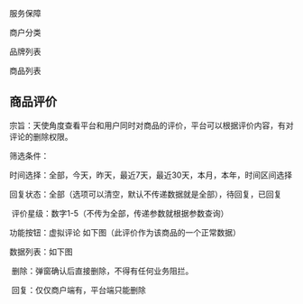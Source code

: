 服务保障

商户分类

品牌列表

商品列表

## 商品评价

宗旨：天使角度查看平台和用户同时对商品的评价，平台可以根据评价内容，有对评论的删除权限。

筛选条件：

​	时间选择：全部，今天，昨天，最近7天，最近30天，本月，本年，时间区间选择

​	回复状态：全部（选项可以清空，默认不传递数据就是全部），待回复，已回复

​	评价星级：数字1-5（不传为全部，传递参数就根据参数查询）

功能按钮：虚拟评论 如下图（此评价作为该商品的一个正常数据）

数据列表：如下图

​	删除：弹窗确认后直接删除，不得有任何业务阻拦。

​	回复：仅仅商户端有，平台端只能删除